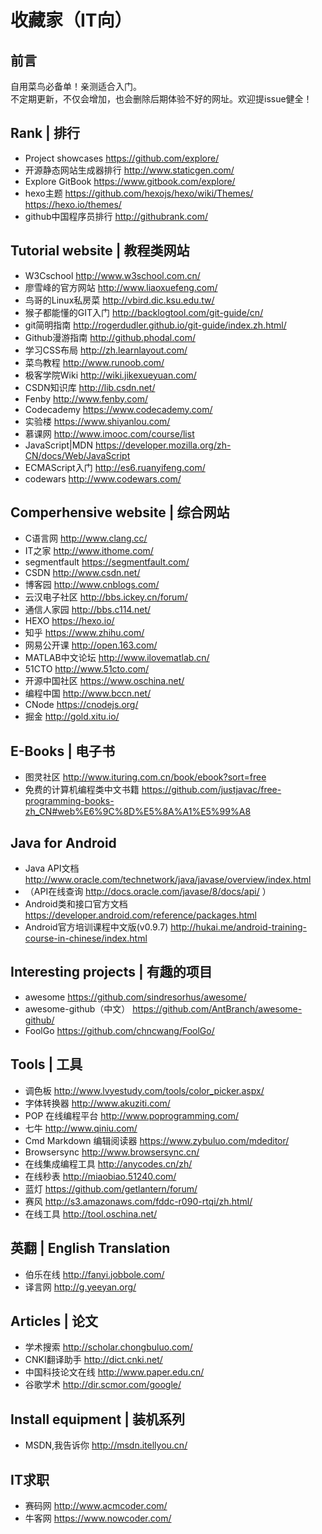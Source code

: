 # 收藏家（IT向）
## 前言

自用菜鸟必备单！亲测适合入门。  
不定期更新，不仅会增加，也会删除后期体验不好的网址。欢迎提issue健全！

## Rank | 排行
- Project showcases   https://github.com/explore/
- 开源静态网站生成器排行  http://www.staticgen.com/
- Explore GitBook   https://www.gitbook.com/explore/
- hexo主题  https://github.com/hexojs/hexo/wiki/Themes/   https://hexo.io/themes/
- github中国程序员排行 http://githubrank.com/

## Tutorial website | 教程类网站
- W3Cschool  http://www.w3school.com.cn/
- 廖雪峰的官方网站  http://www.liaoxuefeng.com/
- 鸟哥的Linux私房菜   http://vbird.dic.ksu.edu.tw/
- 猴子都能懂的GIT入门   http://backlogtool.com/git-guide/cn/
- git简明指南   http://rogerdudler.github.io/git-guide/index.zh.html/
- Github漫游指南  http://github.phodal.com/
- 学习CSS布局   http://zh.learnlayout.com/
- 菜鸟教程  http://www.runoob.com/
- 极客学院Wiki  http://wiki.jikexueyuan.com/
- CSDN知识库 http://lib.csdn.net/
- Fenby http://www.fenby.com/
- Codecademy  https://www.codecademy.com/
- 实验楼 https://www.shiyanlou.com/
- 慕课网 http://www.imooc.com/course/list
- JavaScript|MDN  https://developer.mozilla.org/zh-CN/docs/Web/JavaScript
- ECMAScript入门  http://es6.ruanyifeng.com/
- codewars  http://www.codewars.com/

## Comperhensive website | 综合网站
- C语言网  http://www.clang.cc/
- IT之家  http://www.ithome.com/
- segmentfault  https://segmentfault.com/
- CSDN  http://www.csdn.net/
- 博客园  http://www.cnblogs.com/
- 云汉电子社区  http://bbs.ickey.cn/forum/
- 通信人家园  http://bbs.c114.net/
- HEXO  https://hexo.io/
- 知乎  https://www.zhihu.com/
- 网易公开课  http://open.163.com/
- MATLAB中文论坛  http://www.ilovematlab.cn/
- 51CTO http://www.51cto.com/
- 开源中国社区  https://www.oschina.net/
- 编程中国  http://www.bccn.net/
- CNode https://cnodejs.org/
- 掘金  http://gold.xitu.io/

## E-Books | 电子书
- 图灵社区  http://www.ituring.com.cn/book/ebook?sort=free
- 免费的计算机编程类中文书籍 https://github.com/justjavac/free-programming-books-zh_CN#web%E6%9C%8D%E5%8A%A1%E5%99%A8

## Java for Android
- Java API文档  http://www.oracle.com/technetwork/java/javase/overview/index.html
- （API在线查询  http://docs.oracle.com/javase/8/docs/api/ ）
- Android类和接口官方文档 https://developer.android.com/reference/packages.html
- Android官方培训课程中文版(v0.9.7) http://hukai.me/android-training-course-in-chinese/index.html

## Interesting projects | 有趣的项目
- awesome  https://github.com/sindresorhus/awesome/
- awesome-github（中文） https://github.com/AntBranch/awesome-github/
- FoolGo  https://github.com/chncwang/FoolGo/

## Tools | 工具
- 调色板  http://www.lvyestudy.com/tools/color_picker.aspx/
- 字体转换器  http://www.akuziti.com/
- POP 在线编程平台  http://www.poprogramming.com/
- 七牛  http://www.qiniu.com/
- Cmd Markdown 编辑阅读器   https://www.zybuluo.com/mdeditor/
- Browsersync http://www.browsersync.cn/
- 在线集成编程工具  http://anycodes.cn/zh/
- 在线秒表  http://miaobiao.51240.com/
- 蓝灯  https://github.com/getlantern/forum/
- 赛风  http://s3.amazonaws.com/fddc-r090-rtqi/zh.html/
- 在线工具  http://tool.oschina.net/

## 英翻 | English Translation
- 伯乐在线  http://fanyi.jobbole.com/
- 译言网 http://g.yeeyan.org/
  
## Articles | 论文
- 学术搜索  http://scholar.chongbuluo.com/
- CNKI翻译助手  http://dict.cnki.net/
- 中国科技论文在线  http://www.paper.edu.cn/
- 谷歌学术  http://dir.scmor.com/google/

## Install equipment | 装机系列
- MSDN,我告诉你 http://msdn.itellyou.cn/

## IT求职
- 赛码网 http://www.acmcoder.com/
- 牛客网 https://www.nowcoder.com/
